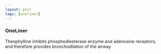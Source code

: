```yaml
---
layout: post
tags: [oneliner]
---
```



### OneLiner

Theophylline inhibits phosphodiesterase enzyme and adenosine receptors, and therefore provides bronchodilation of the airway
